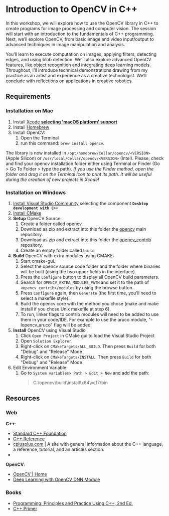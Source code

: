 # Introduction to OpenCV in C++

In this workshop, we will explore how to use the OpenCV library in C++ to create programs for image processing and computer vision. The session will start with an introduction to the fundamentals of C++ programming. Next, we’ll explore OpenCV, from basic image and video input/output to advanced techniques in image manipulation and analysis.

You’ll learn to execute computation on images, applying filters, detecting edges, and using blob detection. We’ll also explore advanced OpenCV features, like object recognition and integrating deep learning models. Throughout, I’ll introduce technical demonstrations drawing from my practice as an artist and experience as a creative technologist. We’ll conclude with reflections on applications in creative robotics.


## Requirements

### Installation on Mac
1. Install [Xcode **selecting 'macOS platform' support**](https://developer.apple.com/xcode/)
2. Install [Homebrew](https://brew.sh/)
3. Install OpenCV:
   1. Open the Terminal
   2. run this command: `brew install opencv`.

The library is now installed in `/opt/homebrew/Cellar/opencv/<VERSION>` (Apple Silicon) or `/usr/local/Cellar/opencv/<VERSION>` (Intel).
Please, check and find your opencv installation folder either using Terminal or Finder (Go > Go To Folder > type the path). _If you use the Finder method, open the folder and drag it on the Terminal Icon to print its path. It will be useful during the creation of new projects in Xcode!_


### Installation on Windows

1. [Install Visual Studio Community](https://visualstudio.microsoft.com/thank-you-downloading-visual-studio/?sku=Community&channel=Release&version=VS2022&source=VSLandingPage&passive=false&cid=2030#installvs) selecting the component **`Desktop development with C++`**
2. [Install CMake](https://cmake.org/download/)
3. **Setup** OpenCV Source: 
   1. Create a folder called opencv
   2. Download as zip and extract into this folder the [opencv](https://github.com/opencv/opencv) main repository.
   3. Download as zip and extract into this folder the [opencv_contrib](https://github.com/opencv/opencv_contrib.git) repository.
   4. Create an empty folder called `build`
4. **Build** OpenCV with extra modules using CMAKE:
   1. Start cmake-gui.
   2. Select the opencv source code folder and the folder where binaries will be built (using the two upper fields in the interface).
   3. Press the `Configure` button to display all OpenCV build parameters.
   4. Search for `OPENCV_EXTRA_MODULES_PATH` and set it to the path of `<opencv_contrib>/modules` by using the browse button..
   5. Press `Configure` again, then `Generate` (the first time, you’ll need to select a makefile style).
   6. Build the opencv core with the method you chose (make and make install if you chose Unix makefile at step 6).
   7. To run, linker flags to contrib modules will need to be added to use them in your code/IDE. For example to use the aruco module, "-lopencv_aruco" flag will be added.
5. **Install** OpenCV using Visual Studio 
   1. Click `Open Project` in CMake gui to load the Visual Studio Project
   2.  Open `Solution Explorer`.
   3.  Right-click on `CMakeTargets/ALL_BUILD`. Then press `Build` for both "Debug" and "Release" Mode
   4.  Right-click on `CMakeTargets/INSTALL`. Then press `Build` for both "Debug" and "Release" Mode
6.  Edit Environment Variable:
    1. Go to `System variables> Path > Edit > New` and add the path:
        > C:\opencv\build\install\x64\vc17\bin

## Resources
### Web
**C++**:
- [Standard C++ Foundation](https://isocpp.org/)
- [C++ Reference](https://en.cppreference.com/w/)
- [cplusplus.com](https://cplusplus.com/) | A site with general information about the C++ language, a reference, tutorial, and an articles section.
- 

**OpenCV**:
- [OpenCV | Home](https://opencv.org/)
- [Deep Learning with OpenCV DNN Module](https://learnopencv.com/deep-learning-with-opencvs-dnn-module-a-definitive-guide/)
### Books
- [Programming: Principles and Practice Using C++, 2nd Ed.](https://www.informit.com/store/programming-principles-and-practice-using-c-plus-plus-9780321992789)
- [C++ Primer](https://www.amazon.com/Primer-5th-Stanley-B-Lippman/dp/0321714113?s=books&ie=UTF8&qid=1343780237&sr=1-1&keywords=c%2B%2B+primer)
